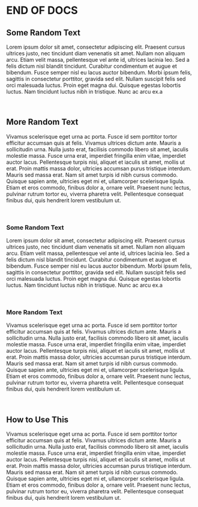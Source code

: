 # END OF DOCS

## Some Random Text

Lorem ipsum dolor sit amet, consectetur adipiscing elit. Praesent cursus ultrices justo, nec tincidunt diam venenatis sit amet. Nullam non aliquam arcu. Etiam velit massa, pellentesque vel ante id, ultrices lacinia leo. Sed a felis dictum nisl blandit tincidunt. Curabitur condimentum et augue et bibendum. Fusce semper nisl eu lacus auctor bibendum. Morbi ipsum felis, sagittis in consectetur porttitor, gravida sed elit. Nullam suscipit felis sed orci malesuada luctus. Proin eget magna dui. Quisque egestas lobortis luctus. Nam tincidunt luctus nibh in tristique. Nunc ac arcu ex.a

<br />

## More Random Text

Vivamus scelerisque eget urna ac porta. Fusce id sem porttitor tortor efficitur accumsan quis at felis. Vivamus ultrices dictum ante. Mauris a sollicitudin urna. Nulla justo erat, facilisis commodo libero sit amet, iaculis molestie massa. Fusce urna erat, imperdiet fringilla enim vitae, imperdiet auctor lacus. Pellentesque turpis nisi, aliquet et iaculis sit amet, mollis ut erat. Proin mattis massa dolor, ultricies accumsan purus tristique interdum. Mauris sed massa erat. Nam sit amet turpis id nibh cursus commodo. Quisque sapien ante, ultricies eget mi et, ullamcorper scelerisque ligula. Etiam et eros commodo, finibus dolor a, ornare velit. Praesent nunc lectus, pulvinar rutrum tortor eu, viverra pharetra velit. Pellentesque consequat finibus dui, quis hendrerit lorem vestibulum ut.

<br />

### Some Random Text

Lorem ipsum dolor sit amet, consectetur adipiscing elit. Praesent cursus ultrices justo, nec tincidunt diam venenatis sit amet. Nullam non aliquam arcu. Etiam velit massa, pellentesque vel ante id, ultrices lacinia leo. Sed a felis dictum nisl blandit tincidunt. Curabitur condimentum et augue et bibendum. Fusce semper nisl eu lacus auctor bibendum. Morbi ipsum felis, sagittis in consectetur porttitor, gravida sed elit. Nullam suscipit felis sed orci malesuada luctus. Proin eget magna dui. Quisque egestas lobortis luctus. Nam tincidunt luctus nibh in tristique. Nunc ac arcu ex.a

<br />

### More Random Text

Vivamus scelerisque eget urna ac porta. Fusce id sem porttitor tortor efficitur accumsan quis at felis. Vivamus ultrices dictum ante. Mauris a sollicitudin urna. Nulla justo erat, facilisis commodo libero sit amet, iaculis molestie massa. Fusce urna erat, imperdiet fringilla enim vitae, imperdiet auctor lacus. Pellentesque turpis nisi, aliquet et iaculis sit amet, mollis ut erat. Proin mattis massa dolor, ultricies accumsan purus tristique interdum. Mauris sed massa erat. Nam sit amet turpis id nibh cursus commodo. Quisque sapien ante, ultricies eget mi et, ullamcorper scelerisque ligula. Etiam et eros commodo, finibus dolor a, ornare velit. Praesent nunc lectus, pulvinar rutrum tortor eu, viverra pharetra velit. Pellentesque consequat finibus dui, quis hendrerit lorem vestibulum ut.

<br />

## How to Use This

Vivamus scelerisque eget urna ac porta. Fusce id sem porttitor tortor efficitur accumsan quis at felis. Vivamus ultrices dictum ante. Mauris a sollicitudin urna. Nulla justo erat, facilisis commodo libero sit amet, iaculis molestie massa. Fusce urna erat, imperdiet fringilla enim vitae, imperdiet auctor lacus. Pellentesque turpis nisi, aliquet et iaculis sit amet, mollis ut erat. Proin mattis massa dolor, ultricies accumsan purus tristique interdum. Mauris sed massa erat. Nam sit amet turpis id nibh cursus commodo. Quisque sapien ante, ultricies eget mi et, ullamcorper scelerisque ligula. Etiam et eros commodo, finibus dolor a, ornare velit. Praesent nunc lectus, pulvinar rutrum tortor eu, viverra pharetra velit. Pellentesque consequat finibus dui, quis hendrerit lorem vestibulum ut.